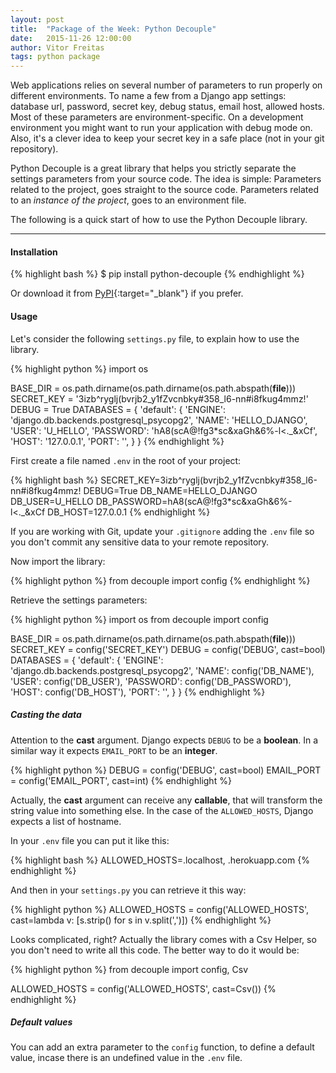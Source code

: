 ```yaml
---
layout: post
title:  "Package of the Week: Python Decouple"
date:   2015-11-26 12:00:00
author: Vitor Freitas
tags: python package
---
```


Web applications relies on several number of parameters to run properly on different environments. To name a few from a Django app settings: database url, password, secret key, debug status, email host, allowed hosts. Most of these parameters are environment-specific. On a development environment you might want to run your application with debug mode on. Also, it's a clever idea to keep your secret key in a safe place (not in your git repository).

Python Decouple is a great library that helps you strictly separate the settings parameters from your source code. The idea is simple: Parameters related to the project, goes straight to the source code. Parameters related to an _instance of the project_, goes to an environment file.

The following is a quick start of how to use the Python Decouple library.

***

#### Installation

{% highlight bash %}
$ pip install python-decouple
{% endhighlight %}

Or download it from [PyPI][python-decouple-pypi]{:target="_blank"} if you prefer.

#### Usage

Let's consider the following `settings.py` file, to explain how to use the library.

{% highlight python %}
import os

BASE_DIR = os.path.dirname(os.path.dirname(os.path.abspath(__file__)))
SECRET_KEY = '3izb^ryglj(bvrjb2_y1fZvcnbky#358_l6-nn#i8fkug4mmz!'
DEBUG = True
DATABASES = {
    'default': {
        'ENGINE': 'django.db.backends.postgresql_psycopg2',
        'NAME': 'HELLO_DJANGO',
        'USER': 'U_HELLO',
        'PASSWORD': 'hA8(scA@!fg3*sc&xaGh&6%-l<._&xCf',
        'HOST': '127.0.0.1',
        'PORT': '',
    }
}
{% endhighlight %}

First create a file named `.env` in the root of your project:

{% highlight bash %}
SECRET_KEY=3izb^ryglj(bvrjb2_y1fZvcnbky#358_l6-nn#i8fkug4mmz!
DEBUG=True
DB_NAME=HELLO_DJANGO
DB_USER=U_HELLO
DB_PASSWORD=hA8(scA@!fg3*sc&xaGh&6%-l<._&xCf
DB_HOST=127.0.0.1
{% endhighlight %}

If you are working with Git, update your `.gitignore` adding the `.env` file so you don't commit any sensitive data to your remote repository.

Now import the library:

{% highlight python %}
from decouple import config
{% endhighlight %}

Retrieve the settings parameters:

{% highlight python %}
import os
from decouple import config

BASE_DIR = os.path.dirname(os.path.dirname(os.path.abspath(__file__)))
SECRET_KEY = config('SECRET_KEY')
DEBUG = config('DEBUG', cast=bool)
DATABASES = {
    'default': {
        'ENGINE': 'django.db.backends.postgresql_psycopg2',
        'NAME': config('DB_NAME'),
        'USER': config('DB_USER'),
        'PASSWORD': config('DB_PASSWORD'),
        'HOST': config('DB_HOST'),
        'PORT': '',
    }
}
{% endhighlight %}

##### Casting the data

Attention to the **cast** argument. Django expects `DEBUG` to be a **boolean**. In a similar way it expects `EMAIL_PORT` to be an **integer**.

{% highlight python %}
DEBUG = config('DEBUG', cast=bool)
EMAIL_PORT = config('EMAIL_PORT', cast=int)
{% endhighlight %}

Actually, the **cast** argument can receive any **callable**, that will transform the string value into something else. In the case of the `ALLOWED_HOSTS`, Django expects a list of hostname.

In your `.env` file you can put it like this:

{% highlight bash %}
ALLOWED_HOSTS=.localhost, .herokuapp.com
{% endhighlight %}

And then in your `settings.py` you can retrieve it this way:

{% highlight python %}
ALLOWED_HOSTS = config('ALLOWED_HOSTS', cast=lambda v: [s.strip() for s in v.split(',')])
{% endhighlight %}

Looks complicated, right? Actually the library comes with a Csv Helper, so you don't need to write all this code. The better way to do it would be:

{% highlight python %}
from decouple import config, Csv

ALLOWED_HOSTS = config('ALLOWED_HOSTS', cast=Csv())
{% endhighlight %}

##### Default values

You can add an extra parameter to the `config` function, to define a default value, incase there is an undefined value in the `.env` file.

[python-decouple-pypi]: https://pypi.python.org/pypi/python-decouple